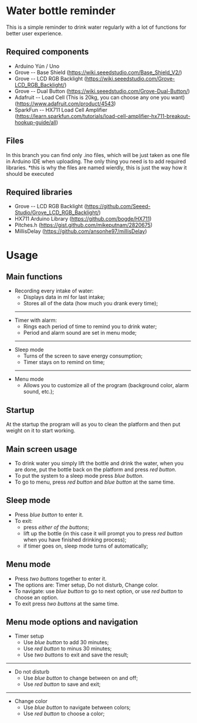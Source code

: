 # Water bottle reminder

This is a simple reminder to drink water regularly with a lot of functions for better user experience.

## Required components

 -	Arduino Yún / Uno
 -	Grove -- Base Shield (https://wiki.seeedstudio.com/Base_Shield_V2/)
 -	Grove -- LCD RGB Backlight (https://wiki.seeedstudio.com/Grove-LCD_RGB_Backlight/)
 -	Grove -- Dual Button (https://wiki.seeedstudio.com/Grove-Dual-Button/)
 -	Adafruit -- Load Cell (This is 20kg, you can choose any one you want) (https://www.adafruit.com/product/4543)
 -	SparkFun -- HX711 Load Cell Amplifier (https://learn.sparkfun.com/tutorials/load-cell-amplifier-hx711-breakout-hookup-guide/all)

## Files

In this branch you can find only .ino files, which will be just taken as one file in Arduino IDE when uploading. The only thing you need is to add required libraries.
*this is why the files are named wierdly, this is just the way how it should be executed

## Required libraries 

 - Grove -- LCD RGB Backlight (https://github.com/Seeed-Studio/Grove_LCD_RGB_Backlight/)
 - HX711 Arduino Library (https://github.com/bogde/HX711)
 - Pitches.h (https://gist.github.com/mikeputnam/2820675)
 - MillisDelay (https://github.com/ansonhe97/millisDelay)


# Usage

## Main functions

 - Recording every intake of water:
	 - Displays data in ml for last intake;
	 - Stores all of the data (how much you drank every time);
	 ---
- Timer with alarm:
	- Rings each period of time to remind you to drink water;
	- Period and alarm sound are set in menu mode;
	 ---
 - Sleep mode
	 - Turns of the screen to save energy consumption;
	 - Timer stays on to remind on time;
	 ---
 - Menu mode
	 - Allows you to customize all of the program (background color, alarm sound, etc.);

## Startup

At the startup the program will as you to clean the platform and then put weight on it to start working.

## Main screen usage

- To drink water you simply lift the bottle and drink the water, when you are done, put the bottle back on the platform and press *red button*.
- To put the system to a sleep mode press *blue button*.
- To go to menu, press *red button* and *blue button* at the same time.

## Sleep mode

- Press *blue button* to enter it.
- To exit:
	- press *either of the buttons*;
	- lift up the bottle (in this case it will prompt you to press *red button* when you have finished drinking process);
	- if timer goes on, sleep mode turns of automatically;

## Menu mode

- Press *two buttons* together to enter it.
- The options are: Timer setup,  Do not disturb,  Change color.
- To navigate: use *blue button* to go to next option, or use *red button* to choose an option.
- To exit press *two buttons* at the same time.

## Menu mode options and navigation

- Timer setup
	- Use *blue button* to add 30 minutes;
	- Use *red button* to minus 30 minutes;
	- Use *two buttons* to exit and save the result;
---
- Do not disturb
	- Use *blue button* to change between on and off;
	- Use *red button* to save and exit;
---

- Change color
	- Use *blue button* to navigate between colors;
	- Use *red button* to choose a color;
